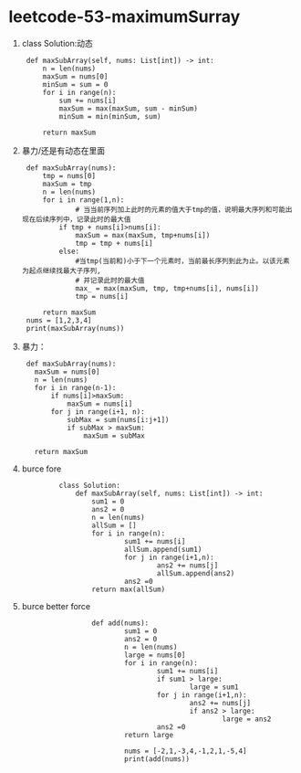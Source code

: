 # leetcode-53-maximumSurray

1) class Solution:动态

        def maxSubArray(self, nums: List[int]) -> int:
            n = len(nums)
            maxSum = nums[0]
            minSum = sum = 0
            for i in range(n):
                sum += nums[i]
                maxSum = max(maxSum, sum - minSum)
                minSum = min(minSum, sum)

            return maxSum
            
2) 暴力/还是有动态在里面

        def maxSubArray(nums):
            tmp = nums[0]
            maxSum = tmp
            n = len(nums)
            for i in range(1,n):
                    # 当当前序列加上此时的元素的值大于tmp的值，说明最大序列和可能出现在后续序列中，记录此时的最大值
                if tmp + nums[i]>nums[i]:
                    maxSum = max(maxSum, tmp+nums[i])
                    tmp = tmp + nums[i]
                else:
                    #当tmp(当前和)小于下一个元素时，当前最长序列到此为止。以该元素为起点继续找最大子序列,
                    # 并记录此时的最大值
                    max_ = max(maxSum, tmp, tmp+nums[i], nums[i])
                    tmp = nums[i]

            return maxSum
        nums = [1,2,3,4]
        print(maxSubArray(nums))
        
        
  3) 暴力：
  
          def maxSubArray(nums):
            maxSum = nums[0]
            n = len(nums)
            for i in range(n-1):
                if nums[i]>maxSum:
                    maxSum = nums[i]
                for j in range(i+1, n):
                    subMax = sum(nums[i:j+1])
                    if subMax > maxSum:
                        maxSum = subMax

            return maxSum

4) burce fore

                class Solution:
                    def maxSubArray(self, nums: List[int]) -> int:
                        sum1 = 0
                        ans2 = 0
                        n = len(nums)
                        allSum = []
                        for i in range(n):
                                sum1 += nums[i]
                                allSum.append(sum1)
                                for j in range(i+1,n):
                                        ans2 += nums[j]
                                        allSum.append(ans2)
                                ans2 =0
                        return max(allSum)


5) burce better force


                        def add(nums):
                                sum1 = 0
                                ans2 = 0
                                n = len(nums)
                                large = nums[0]
                                for i in range(n):
                                        sum1 += nums[i]
                                        if sum1 > large:
                                                large = sum1
                                        for j in range(i+1,n):
                                                ans2 += nums[j]
                                                if ans2 > large:
                                                        large = ans2
                                        ans2 =0
                                return large

                                nums = [-2,1,-3,4,-1,2,1,-5,4]
                                print(add(nums))

 
    
